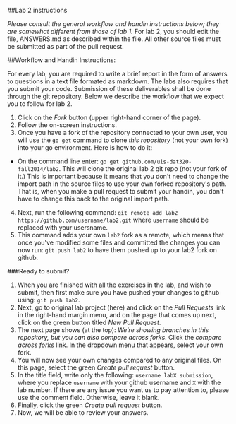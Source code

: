 ##Lab 2 instructions

*Please consult the general workflow and handin instructions below; they are
somewhat different from those of lab 1.* For lab 2, you should edit the file,
ANSWERS.md as described within the file. All other source files must be
submitted as part of the pull request.

##Workflow and Handin Instructions:

For every lab, you are required to write a brief report in the form of answers
to questions in a text file formated as markdown. The labs also requires that
you submit your code. Submission of these deliverables shall be done through
the git repository. Below we describe the workflow that we expect you to follow
for lab 2.

1. Click on the *Fork* button (upper right-hand corner of the page).
2. Follow the on-screen instructions.
3. Once you have a fork of the repository connected to your own user, you will use the `go get` command to clone *this repository* (not your own fork) into your go environment. Here is how to do it:
  - On the command line enter:
  		`go get github.com/uis-dat320-fall2014/lab2`.
    This will clone the original lab 2 git repo (not your fork of it.) This is
    important because it means that you don't need to change the import path in
    the source files to use your own forked repository's path. That is, when
    you make a pull request to submit your handin, you don't have to change
    this back to the original import path.
4. Next, run the following command: 
		`git remote add lab2 https://github.com/username/lab2.git`
	where `username` should be replaced with your usersname.
5. This command adds your own `lab2` fork as a remote, which means that once you've modified some files and committed the changes you can now run:
		`git push lab2`
	to have them pushed up to your lab2 fork on github.

###Ready to submit?
1. When you are finished with all the exercises in the lab, and wish to submit, then first make sure you have pushed your changes to github using: `git push lab2`.
2. Next, go to original lab project (here) and click on the *Pull Requests* link in the right-hand margin menu, and on the page that comes up next, click on the green button titled *New Pull Request*.
3. The next page shows (at the top): *We’re showing branches in this repository, but you can also compare across forks*. Click the *compare across forks* link. In the dropdown menu that appears, select your own fork.
4. You will now see your own changes compared to any original files. On this page, select the green *Create pull request* button.
5. In the title field, write only the following: `username labX submission`, where you replace `username` with your github username and `X` with the lab number. If there are any issue you want us to pay attention to, please use the comment field. Otherwise, leave it blank.
6. Finally, click the green *Create pull request* button.
7. Now, we will be able to review your answers.

